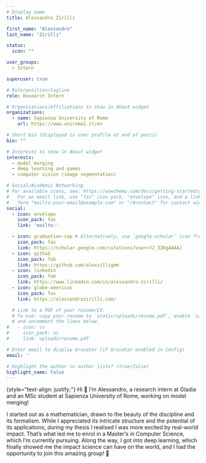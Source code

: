 ```yaml
---
# Display name
title: Alessandro Zirilli

first_name: "Alessandro"
last_name: "Zirilli"

status:
  icon: ""

user_groups:
  - Intern

superuser: true

# Role/position/tagline
role: Research Intern

# Organizations/Affiliations to show in About widget
organizations:
  - name: Sapienza University of Rome
    url: https://www.uniroma1.it/en

# Short bio (displayed in user profile at end of posts)
bio: ""

# Interests to show in About widget
interests:
  - model merging
  - deep learning and games
  - computer vision (image segmentation)

# Social/Academic Networking
# For available icons, see: https://wowchemy.com/docs/getting-started/page-builder/#icons
#   For an email link, use "fas" icon pack, "envelope" icon, and a link in the
#   form "mailto:your-email@example.com" or "/#contact" for contact widget.
social:
  - icon: envelope
    icon_pack: fas
    link: 'mailto:'

  - icon: graduation-cap # Alternatively, use `google-scholar` icon from `ai` icon pack
    icon_pack: fas
    link: https://scholar.google.com/citations?user=Y2_3IKgAAAAJ
  - icon: github
    icon_pack: fab
    link: https://github.com/alexzilligmm
  - icon: linkedin
    icon_pack: fab
    link: https://www.linkedin.com/in/alessandro-zirilli/
  - icon: globe-americas
    icon_pack: fas
    link: https://alessandrozirilli.com/

  # Link to a PDF of your resume/CV.
  # To use: copy your resume to `static/uploads/resume.pdf`, enable `ai` icons in `params.yaml`,
  # and uncomment the lines below.
#   - icon: cv
#     icon_pack: ai
#     link: uploads/resume.pdf

# Enter email to display Gravatar (if Gravatar enabled in Config)
email: ''

# Highlight the author in author lists? (true/false)
highlight_name: false
---
```



{style="text-align: justify;"}
Hi 👋 I’m Alessandro, a research intern at Gladia and an MSc student at Sapienza University of Rome, working on model merging!

I started out as a mathematician, drawn to the beauty of the discipline and its formalism. While I appreciated its intricate structure and the potential of its applications, during my thesis I realised I was more excited by real-world impact. That’s what led me to enrol in a Master’s in Computer Science, which I’m currently pursuing. Along the way, I got into deep learning, which finally showed me the impact science can have on the world, and I had the opportunity to join this amazing group! 🚀
